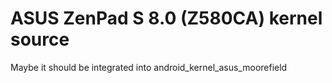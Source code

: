 # ASUS ZenPad S 8.0 (Z580CA) kernel source
Maybe it should be integrated into android_kernel_asus_moorefield
